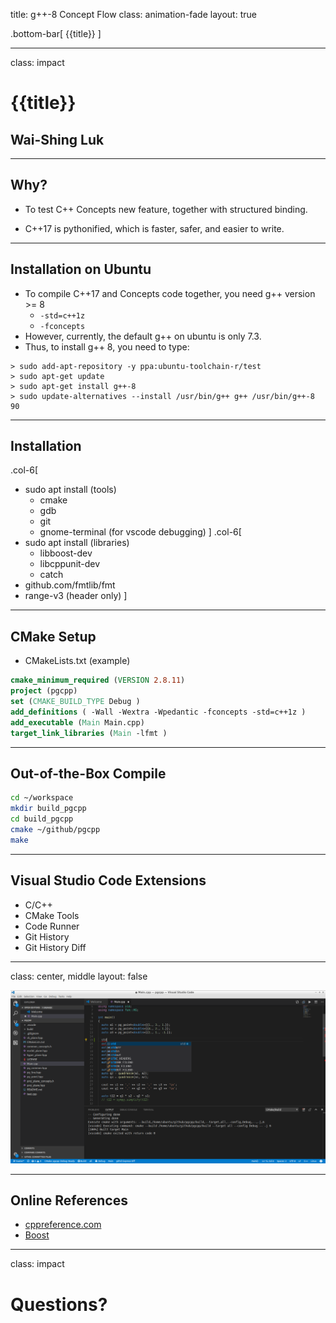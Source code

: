 title: g++-8 Concept Flow
class: animation-fade
layout: true
<!-- This slide will serve as the base layout for all your slides -->
.bottom-bar[
  {{title}}
]

---

class: impact

# {{title}}
## Wai-Shing Luk

---

## Why?

- To test C++ Concepts new feature, together with structured binding.

- C++17 is pythonified, which is faster, safer, and easier to write.

---

## Installation on Ubuntu

- To compile C++17 and Concepts code together, you need g++ version >= 8
    - `-std=c++1z`
    - `-fconcepts`
- However, currently, the default g++ on ubuntu is only 7.3.
- Thus, to install g++ 8, you need to type:

```terminal
> sudo add-apt-repository -y ppa:ubuntu-toolchain-r/test
> sudo apt-get update
> sudo apt-get install g++-8
> sudo update-alternatives --install /usr/bin/g++ g++ /usr/bin/g++-8 90
```

---

## Installation 

.col-6[
-   sudo apt install (tools)
    - cmake
    - gdb
    - git
    - gnome-terminal (for vscode debugging)
]
.col-6[
-   sudo apt install (libraries)
    - libboost-dev
    - libcppunit-dev
    - catch
- github.com/fmtlib/fmt
- range-v3 (header only)
]

---

## CMake Setup

- CMakeLists.txt (example)

```cmake
cmake_minimum_required (VERSION 2.8.11)
project (pgcpp)
set (CMAKE_BUILD_TYPE Debug )
add_definitions ( -Wall -Wextra -Wpedantic -fconcepts -std=c++1z )
add_executable (Main Main.cpp)
target_link_libraries (Main -lfmt )
```

---

## Out-of-the-Box Compile

```bash
cd ~/workspace
mkdir build_pgcpp
cd build_pgcpp
cmake ~/github/pgcpp
make
```

---

## Visual Studio Code Extensions

- C/C++
- CMake Tools
- Code Runner
- Git History
- Git History Diff


---

class: center, middle
layout: false

![img](scrot2_gcc.png)

---


## Online References

-   [cppreference.com](http://en.cppreference.com/w/)
-   [Boost](http://www.boost.org)

---

class: impact

Questions?
==========

